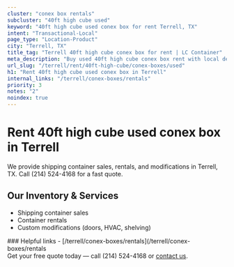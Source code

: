 ```yaml
---
cluster: "conex box rentals"
subcluster: "40ft high cube used"
keyword: "40ft high cube used conex box for rent Terrell, TX"
intent: "Transactional-Local"
page_type: "Location-Product"
city: "Terrell, TX"
title_tag: "Terrell 40ft high cube conex box for rent | LC Container"
meta_description: "Buy used 40ft high cube conex box rent with local delivery in Terrell, TX. LC Container — local Since 2003. Request a fast quote today."
url_slug: "/terrell/rent/40ft-high-cube/conex-boxes/used"
h1: "Rent 40ft high cube used conex box in Terrell"
internal_links: "/terrell/conex-boxes/rentals"
priority: 3
notes: "2"
noindex: true
---
```


# Rent 40ft high cube used conex box in Terrell

We provide shipping container sales, rentals, and modifications in Terrell, TX. Call (214) 524-4168 for a fast quote.

## Our Inventory & Services
- Shipping container sales
- Container rentals
- Custom modifications (doors, HVAC, shelving)

<div data-section="internal-links">
### Helpful links
- [/terrell/conex-boxes/rentals](/terrell/conex-boxes/rentals
</div>

<div data-section="cta">
Get your free quote today — call (214) 524-4168 or <a href="/contact">contact us</a>.
</div>

<script type="application/ld+json">{"@context":"https://schema.org","@type":"FAQPage","mainEntity":[{"@type":"Question","name":"How much does delivery cost in Terrell, TX?","acceptedAnswer":{"@type":"Answer","text":"Delivery costs vary by distance and container size. Most deliveries in Terrell, TX range from $150-$300. Call (214) 524-4168 for an exact quote based on your specific location."}},{"@type":"Question","name":"Do you offer financing or payment plans?","acceptedAnswer":{"@type":"Answer","text":"We accept major credit cards, checks, and can discuss commercial terms for bulk purchases. Call (214) 524-4168 to discuss options."}},{"@type":"Question","name":"Can you customize containers in Terrell, TX?","acceptedAnswer":{"@type":"Answer","text":"Yes — we perform modifications like doors, HVAC, insulation, and shelving. Request a custom quote at (214) 524-4168 or via our contact form."}}]}</script>
